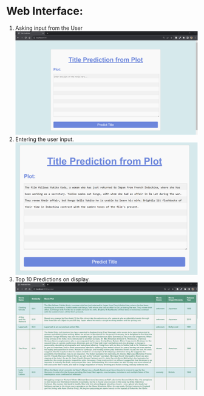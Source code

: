 # Web Interface:
1. Asking input from the User 
![img.png](img.png)
2. Entering the user input.
![img_1.png](img_1.png)
3. Top 10 Predictions on display.
![img_3.png](img_3.png)
